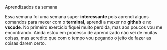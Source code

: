 Aprendizados da semana
 
 Essa semana foi uma semana super **interessante** pois aprendi alguns comandos para mexer com o **terminal**, aprendi a mexer no **github** e no **vscode**. No primeiro exercício fiquei muito perdida, mas aos poucos vou me encontrando. Ainda estou em processo de aprendizado não sei de muitas coisas, mas acredito que com o tempo vou pegando o jeito de fazer as coisas darem certo. 
